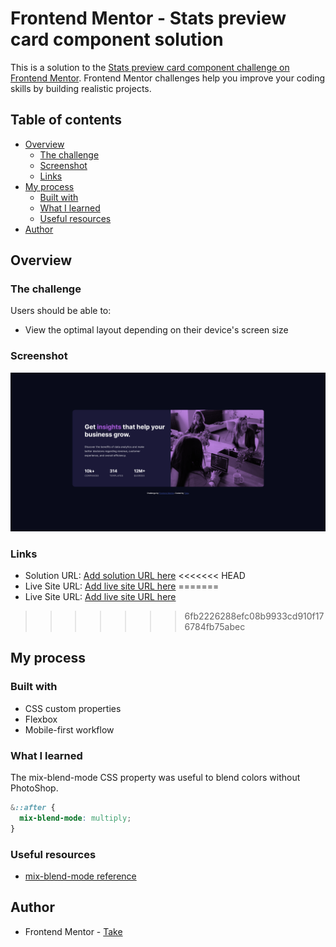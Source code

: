# Frontend Mentor - Stats preview card component solution

This is a solution to the [Stats preview card component challenge on Frontend Mentor](https://www.frontendmentor.io/challenges/stats-preview-card-component-8JqbgoU62). Frontend Mentor challenges help you improve your coding skills by building realistic projects.

## Table of contents

- [Overview](#overview)
  - [The challenge](#the-challenge)
  - [Screenshot](#screenshot)
  - [Links](#links)
- [My process](#my-process)
  - [Built with](#built-with)
  - [What I learned](#what-i-learned)
  - [Useful resources](#useful-resources)
- [Author](#author)

## Overview

### The challenge

Users should be able to:

- View the optimal layout depending on their device's screen size

### Screenshot

![](./screenshot.jpg)

### Links

- Solution URL: [Add solution URL here](https://github.com/ttakeyaya/stats-preview-card-component/tree/master)
<<<<<<< HEAD
- Live Site URL: [Add live site URL here](https://your-live-site-url.com)
=======
- Live Site URL: [Add live site URL here](https://ttakeyaya.github.io/stats-preview-card-component/)
>>>>>>> 6fb2226288efc08b9933cd910f176784fb75abec

## My process

### Built with

- CSS custom properties
- Flexbox
- Mobile-first workflow

### What I learned

The mix-blend-mode CSS property was useful to blend colors without PhotoShop.

```css
&::after {
  mix-blend-mode: multiply;
}
```

### Useful resources

- [mix-blend-mode reference](https://developer.mozilla.org/en-US/docs/Web/CSS/mix-blend-mode)

## Author

- Frontend Mentor - [Take](https://www.frontendmentor.io/profile/ttakeyaya)
